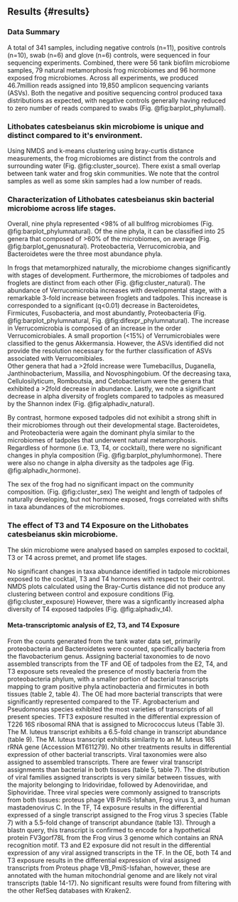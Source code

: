 ## Results {#results}

### Data Summary
A total of 341 samples, including negative controls (n=11), positive controls (n=10), swab (n=6) and glove (n=6) controls,  were sequenced in four sequencing experiments. 
Combined, there were 56 tank biofilm microbiome samples, 79 natural metamorphosis frog microbiomes and 96 hormone exposed frog microbiomes. 
Across all experiments, we produced 46.7million reads assigned into 19,850 amplicon sequencing variants (ASVs).
Both the negative and positive sequencing control produced taxa distributions as expected, with negative controls generally having reduced to zero number of reads compared to swabs (Fig. @fig:barplot_phylumall). 

### Lithobates catesbeianus skin microbiome is unique and distinct compared to it's environment.
Using NMDS and k-means clustering using bray-curtis distance measurements, the frog microbiomes are distinct from the controls and surrounding water (Fig. @fig:cluster_source). 
There exist a small overlap between tank water and frog skin communities. 
We note that the control samples as well as some skin samples had a low number of reads. 

### Characterization of Lithobates catesbeianus skin bacterial microbiome across life stages. 

Overall, nine phyla represented <98% of all bullfrog microbiomes (Fig. @fig:barplot_phylumnatural). 
Of the nine phyla, it can be classified into 25 genera that composed of >60% of the microbiomes, on average (Fig. @fig:barplot_genusnatural).
Proteobacteria, Verrucomicrobia, and Bacteroidetes were the three most abundance phyla. 

In frogs that metamorphized naturally, the microbiome changes significantly with stages of development. 
Furthermore, the microbiomes of tadpoles and froglets are distinct from each other (Fig. @fig:cluster_natural). 
The abundance of Verrucomicrobia increases with developmental stage, with a remarkable 3-fold increase between froglets and tadpoles.
This increase is corresponded to a significant (q<0.01) decrease in Bacteroidetes, Firmicutes, Fusobacteria, and most abundantly, Proteobacteria (Fig. @fig:barplot_phylumnatural, Fig. @fig:difexpr_phylumnatural).
The increase in Verrucomicrobia is composed of an increase in the order Verrucomicrobiales.
A small proportion (<15%) of Verrumicrobiales were classified to the genus Akkermansia. 
However, the ASVs identified did not provide the resolution necessary for the further classification of ASVs associated with Verrucomibiales.  
Other genera that had a >2fold increase were Tumebacillus, Duganella, Janthinobacterium, Massilia, and Novosphingobium.
Of the decreasing taxa, Cellulosilyticum, Romboutsia, and Cetobacterium were the genera that exhibited a >2fold decrease in abundance.
Lastly, we note a significant decrease in alpha diversity of froglets compared to tadpoles as measured by the Shannon index (Fig. @fig:alphadiv_natural).

By contrast, hormone exposed tadpoles did not exihibit a strong shift in their microbiomes through out their developmental stage.
Bacteroidetes, and Proteobacteria were again the dominant phyla similar to the microbiomes of tadpoles that underwent natural metamorphosis. 
Regardless of hormone (i.e. T3, T4, or cocktail), there were no significant changes in phyla composition (Fig. @fig:barplot_phylumhormone). 
There were also no change in alpha diversity as the tadpoles age (Fig. @fig:alphadiv_hormone). 

The sex of the frog had no significant impact on the community composition. (Fig. @fig:cluster_sex)
The weight and length of tadpoles of naturally developing, but not hormone exposed, frogs correlated with shifts in taxa abundances of the microbiomes. 

### The effect of T3 and T4 Exposure on the Lithobates catesbeianus skin microbiome. 

The skin microbiome were analysed based on samples exposed to cocktail, T3 or T4 across premet, and promet life stages. 

No significant changes in taxa abundance identified in tadpole microbiomes exposed to the cocktail, T3 and T4 hormones with respect to their control. 
NMDS plots calculated using the Bray-Curtis distance did not produce any clustering between control and exposure conditions (Fig. @fig:cluster_exposure)
However, there was a signficantly increased alpha diversity of T4 exposed tadpoles (Fig. @fig:alphadiv_t4).

#### Meta-transcriptomic analysis of E2, T3, and T4 Exposure

From the counts generated from the tank water data set, primarily proteobacteria and Bacteroidetes were counted, specifically bacteria from the flavobacterium genus.
Assigning bacterial taxonomies to de novo assembled transcripts from the TF and OE of tadpoles from the E2, T4, and T3 exposure sets revealed the presence of mostly bacteria from the proteobacteria phylum, with a smaller portion of bacterial transcripts mapping to gram positive phyla actinobacteria and firmicutes in both tissues (table 2, table 4). 
The OE had more bacterial transcripts that were significantly represented compared to the TF. 
Agrobacterium and Pseudomonas species exhibited the most varieties of transcripts of all present species.
TFT3 exposure resulted in the differential expression of T226 16S ribosomal RNA that is assigned to Micrococcus luteus (Table 3). 
The M. luteus transcript exhibits a 6.5-fold change in transcript abundance (table 9). The M. luteus transcript exhibits similarity to an M. luteus 16S rRNA gene (Accession MT611279). 
No other treatments results in differential expression of other bacterial transcripts.
Viral taxonomies were also assigned to assembled transcripts. 
There are fewer viral transcript assignments than bacterial in both tissues (table 5, table 7). 
The distribution of viral families assigned transcripts is very similar between tissues, with the majority belonging to Iridoviridae, followed by Adenoviridae, and Siphoviridae. Three viral species were commonly assigned to transcripts from both tissues: proteus phage VB PmiS-Isfahan, Frog virus 3, and human mastadenovirus C.
In the TF, T4 exposure results in the differential expressed of a single transcript assigned to the Frog virus 3 species (Table 7) with a 5.5-fold change of transcript abundance (table 13). 
Through a blastn query, this transcript is confirmed to encode for a hypothetical protein FV3gorf78L from the Frog virus 3 genome which contains an RNA recognition motif. 
T3 and E2 exposure did not result in the differential expression of any viral assigned transcripts in the TF.
In the OE, both T4 and T3 exposure results in the differential expression of viral assigned transcripts from Proteus phage VB_PmiS-Isfahan, however, these are annotated with the human mitochondrial genome and are likely not viral transcripts (table 14-17).
No significant results were found from filtering with the other RefSeq databases with Kraken2.
